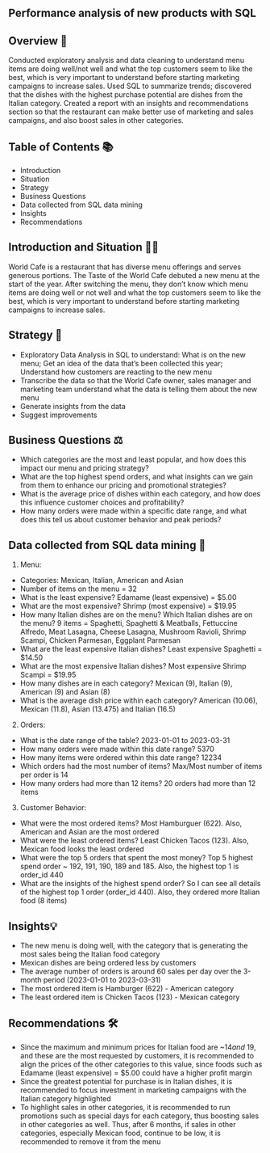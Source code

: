 ## Performance analysis of new products with SQL

## Overview 📖

Conducted exploratory analysis and data cleaning to understand menu items are doing well/not well and what the top customers seem to like the best, which is very important to understand before starting marketing campaigns to increase sales. Used SQL to summarize trends; discovered that the dishes with the highest purchase potential are dishes from the Italian category. Created a report with an insights and recommendations section so that the restaurant can make better use of marketing and sales campaigns, and also boost sales in other categories.

## Table of Contents 📚

- Introduction
- Situation
- Strategy
- Business Questions
- Data collected from SQL data mining
- Insights
- Recommendations

## Introduction and Situation 📝🔎

World Cafe is a restaurant that has diverse menu offerings and serves generous portions. The Taste of the World Cafe debuted a new menu at the start of the year. After switching the menu, they don’t know which menu items are doing well or not well and what the top customers seem to like the best, which is very important to understand before starting marketing campaigns to increase sales.

## Strategy 🎯

- Exploratory Data Analysis in SQL to understand:
What is on the new menu; Get an idea of the data that’s been collected this year; Understand how customers are reacting to the new menu
- Transcribe the data so that the World Cafe owner, sales manager and marketing team understand what the data is telling them about the new menu
- Generate insights from the data
- Suggest improvements

## Business Questions ⚖️

- Which categories are the most and least popular, and how does this impact our menu and pricing strategy?
- What are the top highest spend orders, and what insights can we gain from them to enhance our pricing and promotional strategies?
- What is the average price of dishes within each category, and how does this influence customer choices and profitability?
- How many orders were made within a specific date range, and what does this tell us about customer behavior and peak periods?

## Data collected from SQL data mining 📑

1) Menu:

- Categories: Mexican, Italian, American and Asian
- Number of items on the menu = 32
- What is the least expensive? Edamame (least expensive) = $5.00
- What are the most expensive? Shrimp (most expensive) = $19.95
- How many Italian dishes are on the menu? Which Italian dishes are on the menu? 9 items = Spaghetti, Spaghetti & Meatballs, Fettuccine Alfredo, Meat Lasagna, Cheese Lasagna, Mushroom Ravioli, Shrimp Scampi, Chicken Parmesan, Eggplant Parmesan
- What are the least expensive Italian dishes? Least expensive Spaghetti = $14.50
- What are the most expensive Italian dishes? Most expensive Shrimp Scampi = $19.95
- How many dishes are in each category? Mexican (9), Italian (9), American (9) and Asian (8)
- What is the average dish price within each category? American (10.06), Mexican (11.8), Asian (13.475) and Italian (16.5)

2) Orders:

- What is the date range of the table? 2023-01-01 to 2023-03-31
- How many orders were made within this date range? 5370
- How many items were ordered within this date range? 12234 
- Which orders had the most number of items? Max/Most number of items per order is 14
- How many orders had more than 12 items? 20 orders had more than 12 items

3) Customer Behavior:

- What were the most ordered items? Most Hamburguer (622). Also, American and Asian are the most ordered
- What were the least ordered items? Least Chicken Tacos (123). Also, Mexican food looks the least ordered
- What were the top 5 orders that spent the most money?  Top 5 highest spend order ~ 192, 191, 190, 189 and 185. Also, the highest top 1 is order_id 440
- What are the insights of the highest spend order? So I can see all details of the highest top 1 order (order_id 440). Also, they ordered more Italian food (8 items)

## Insights💡

- The new menu is doing well, with the category that is generating the most sales being the Italian food category
- Mexican dishes are being ordered less by customers
- The average number of orders is around 60 sales per day over the 3-month period (2023-01-01 to 2023-03-31)
- The most ordered item is Hamburger (622) - American category
- The least ordered item is Chicken Tacos (123) - Mexican category

## Recommendations 🛠️

- Since the maximum and minimum prices for Italian food are ~$14 and ~$19, and these are the most requested by customers, it is recommended to align the prices of the other categories to this value, since foods such as Edamame (least expensive) = $5.00 could have a higher profit margin
- Since the greatest potential for purchase is in Italian dishes, it is recommended to focus investment in marketing campaigns with the Italian category highlighted
- To highlight sales in other categories, it is recommended to run promotions such as special days for each category, thus boosting sales in other categories as well. Thus, after 6 months, if sales in other categories, especially Mexican food, continue to be low, it is recommended to remove it from the menu

